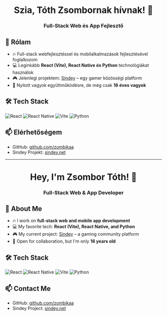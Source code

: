 <h1 align="center">Szia, Tóth Zsombornak hívnak! 👋</h1>
<h3 align="center">Full-Stack Web és App Fejlesztő</h3>

## 🚀 Rólam
- 🔥 Full-stack webfejlesztéssel és mobilalkalmazások fejlesztésével foglalkozom  
- 💻 Leginkább **React (Vite), React Native és Python** technológiákat használok  
- 🎮 Jelenlegi projektem: [Sindey](https://sindey.net) – egy gamer közösségi platform  
- 🤝 Nyitott vagyok együttműködésre, de még csak **16 éves vagyok**  

## 🛠️ Tech Stack
![React](https://img.shields.io/badge/React-61DAFB?style=for-the-badge&logo=react&logoColor=black)
![React Native](https://img.shields.io/badge/React%20Native-61DAFB?style=for-the-badge&logo=react&logoColor=black)
![Vite](https://img.shields.io/badge/Vite-646CFF?style=for-the-badge&logo=vite&logoColor=white)
![Python](https://img.shields.io/badge/Python-3776AB?style=for-the-badge&logo=python&logoColor=white)

## 📫 Elérhetőségem
- GitHub: [github.com/zombikaa](https://github.com/zombikaa)
- Sindey Projekt: [sindey.net](https://sindey.net)

---

<h1 align="center">Hey, I'm Zsombor Tóth! 👋</h1>
<h3 align="center">Full-Stack Web & App Developer</h3>

## 🚀 About Me
- 🔥 I work on **full-stack web and mobile app development**  
- 💻 My favorite tech: **React (Vite), React Native, and Python**  
- 🎮 My current project: [Sindey](https://sindey.net) – a gaming community platform  
- 🤝 Open for collaboration, but I'm only **16 years old**  

## 🛠️ Tech Stack
![React](https://img.shields.io/badge/React-61DAFB?style=for-the-badge&logo=react&logoColor=black)
![React Native](https://img.shields.io/badge/React%20Native-61DAFB?style=for-the-badge&logo=react&logoColor=black)
![Vite](https://img.shields.io/badge/Vite-646CFF?style=for-the-badge&logo=vite&logoColor=white)
![Python](https://img.shields.io/badge/Python-3776AB?style=for-the-badge&logo=python&logoColor=white)

## 📫 Contact Me
- GitHub: [github.com/zombikaa](https://github.com/zombikaa)
- Sindey Project: [sindey.net](https://sindey.net)
